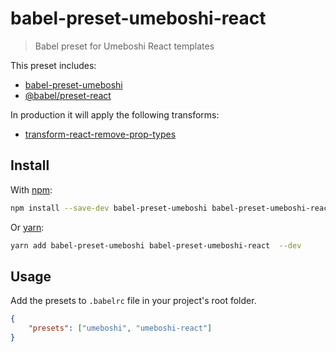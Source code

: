 # babel-preset-umeboshi-react

> Babel preset for Umeboshi React templates

This preset includes:

-   [babel-preset-umeboshi](https://github.com/dwightjack/umeboshi/tree/master/packages/babel-preset-umeboshi)
-   [@babel/preset-react](https://babeljs.io/docs/en/babel-preset-react)

In production it will apply the following transforms:

-   [transform-react-remove-prop-types](https://www.npmjs.com/package/babel-plugin-transform-react-remove-prop-types)

## Install

With [npm](https://www.npmjs.com):

```sh
npm install --save-dev babel-preset-umeboshi babel-preset-umeboshi-react
```

Or [yarn](https://yarnpkg.com):

```sh
yarn add babel-preset-umeboshi babel-preset-umeboshi-react  --dev
```

## Usage

Add the presets to `.babelrc` file in your project's root folder.

```json
{
    "presets": ["umeboshi", "umeboshi-react"]
}
```
